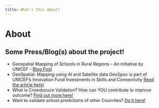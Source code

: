 ```yaml
---
title: What's this about?
---
```


# About

## Some Press/Blog(s) about the project!

- Geospatial Mapping of Schools in Rural Regions – An initiative by UNICEF – [Blog Post](https://geospoc.com/blog/2021/04/21/geospatial-mapping-of-schools-in-rural-regions-an-initiative-by-unicef/)
- GeoSpatial: Mapping using AI and Satellite data GeoSpoc is part of UNICEF’s Innovation Fund Investments in Skills and Connectivity [Read the article here!](https://www.unicef.org/innovation/innovation-fund-geospoc-geospatial)
- What is Crowdsouce Validation? How can YOU contribute to improve outcome? [Find out more here!](#)
- Want to validate school predictions of other Counrties? [Do it here!](https://game.projectconnect.world/)
